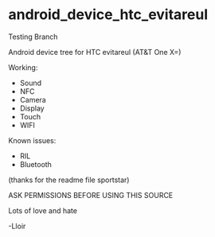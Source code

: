 android_device_htc_evitareul
========================

Testing Branch

Android device tree for HTC evitareul (AT&T One X=)

Working:
* Sound
* NFC
* Camera
* Display
* Touch
* WIFI

Known issues:
* RIL
* Bluetooth

(thanks for the readme file sportstar)



ASK PERMISSIONS BEFORE USING THIS SOURCE

Lots of love and hate

-Lloir
